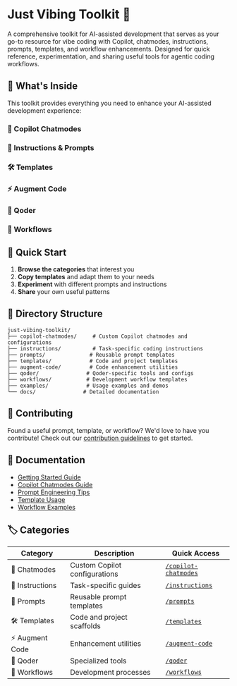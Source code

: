 # Just Vibing Toolkit 🚀

A comprehensive toolkit for AI-assisted development that serves as your go-to resource for vibe coding with Copilot, chatmodes, instructions, prompts, templates, and workflow enhancements. Designed for quick reference, experimentation, and sharing useful tools for agentic coding workflows.

## 🎯 What's Inside

This toolkit provides everything you need to enhance your AI-assisted development experience:

### 🤖 Copilot Chatmodes



### 📝 Instructions & Prompts


### 🛠️ Templates


### ⚡ Augment Code


### 🔧 Qoder 


### 🔄 Workflows


## 🚀 Quick Start

1. **Browse the categories** that interest you
2. **Copy templates** and adapt them to your needs
3. **Experiment** with different prompts and instructions
4. **Share** your own useful patterns

## 📁 Directory Structure

```
just-vibing-toolkit/
├── copilot-chatmodes/     # Custom Copilot chatmodes and configurations
├── instructions/          # Task-specific coding instructions
├── prompts/              # Reusable prompt templates
├── templates/            # Code and project templates
├── augment-code/         # Code enhancement utilities
├── qoder/               # Qoder-specific tools and configs
├── workflows/           # Development workflow templates
├── examples/            # Usage examples and demos
└── docs/               # Detailed documentation
```

## 🤝 Contributing

Found a useful prompt, template, or workflow? We'd love to have you contribute! Check out our [contribution guidelines](docs/CONTRIBUTING.md) to get started.

## 📖 Documentation

- [Getting Started Guide](docs/getting-started.md)
- [Copilot Chatmodes Guide](docs/copilot-chatmodes.md)
- [Prompt Engineering Tips](docs/prompt-engineering.md)
- [Template Usage](docs/templates.md)
- [Workflow Examples](docs/workflows.md)

## 🏷️ Categories

| Category | Description | Quick Access |
|----------|-------------|--------------|
| 🤖 Chatmodes | Custom Copilot configurations | [`/copilot-chatmodes`](copilot-chatmodes/) |
| 📝 Instructions | Task-specific guides | [`/instructions`](instructions/) |
| 💬 Prompts | Reusable prompt templates | [`/prompts`](prompts/) |
| 🛠️ Templates | Code and project scaffolds | [`/templates`](templates/) |
| ⚡ Augment Code | Enhancement utilities | [`/augment-code`](augment-code/) |
| 🔧 Qoder | Specialized tools | [`/qoder`](qoder/) |
| 🔄 Workflows | Development processes | [`/workflows`](workflows/) |

